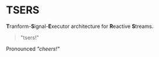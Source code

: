 # TSERS

**T**ranform-**S**ignal-**E**xecutor architecture for **R**eactive **S**treams.

> "tsers!"

Pronounced *"cheers!"*
